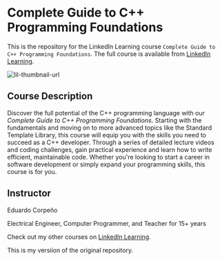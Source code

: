 # Complete Guide to C++ Programming Foundations
This is the repository for the LinkedIn Learning course `Complete Guide to C++ Programming Foundations`. The full course is available from [LinkedIn Learning][lil-course-url].

![lil-thumbnail-url]

## Course Description

Discover the full potential of the C++ programming language with our <i>Complete Guide to C++ Programming Foundations</i>. Starting with the fundamentals and moving on to more advanced topics like the Standard Template Library, this course will equip you with the skills you need to succeed as a C++ developer. Through a series of detailed lecture videos and coding challenges, gain practical experience and learn how to write efficient, maintainable code. Whether you're looking to start a career in software development or simply expand your programming skills, this course is for you.

## Instructor

Eduardo Corpeño

Electrical Engineer, Computer Programmer, and Teacher for 15+ years

                            
Check out my other courses on [LinkedIn Learning](https://www.linkedin.com/learning/instructors/eduardo-corpeno?u=104).


[0]: # (Replace these placeholder URLs with actual course URLs)

[lil-course-url]: https://www.linkedin.com/learning/complete-guide-to-c-plus-plus-programming-foundations
[lil-thumbnail-url]: https://media.licdn.com/dms/image/v2/D560DAQH50vvvBb4fjQ/learning-public-crop_675_1200/learning-public-crop_675_1200/0/1728602707442?e=2147483647&v=beta&t=yMWsb5TyfFuhbVxl1cm6CDDW388xu0wRGx5Jr8HtnFw

This is my versiion of the original repository.